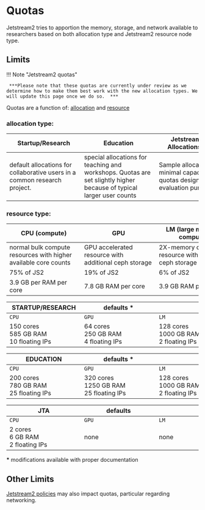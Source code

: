 # Quotas

Jetstream2 tries to apportion the memory, storage, and network available to researchers based on both allocation type and Jetstream2 resource node type.

## Limits

!!! Note "Jetstream2 quotas"

     ***Please note that these quotas are currently under review as we determine how to make them best work with the new allocation types. We will update this page once we do so.  ***

Quotas are a function of: [allocation](#AllocationType) and [resource](#ResourceType)

### **allocation** type: <a name="AllocationsType"></a>

| <div style="width:180px">Startup/Research</div> | <div style="width:180px">Education</div> | <div style="width:180px">Jetstream Trial Allocations (JTA)</div> |
| --- | --- | --- |
| default allocations for collaborative users in a common research project. | special allocations for teaching and workshops. Quotas are set slightly higher because of typical larger user counts | Sample allocations with minimal capacity quotas designed for evaluation purposes |

### **resource** type: <a name="ResourceType"></a>

| <div style="width:180px">CPU (compute)</div> | <div style="width:180px">GPU | <div style="width:180px">LM (large memory compute)</div> |
| --- | --- | --- |
| normal bulk compute resources with higher available core counts | GPU accelerated resource with additional ceph storage | 2X-memory compute resource with additiona ceph storage|
| 75% of JS2 | 19% of JS2 | 6% of JS2 |
| 3.9  GB per RAM per core | 7.8  GB RAM per core | 3.9  GB RAM per core |


| <div style="width:180px">STARTUP/RESEARCH</div> | <div style="width:180px">defaults **&ast;**<br/></div> | <div style="width:180px"></div> |
| --- | --- | --- |
| `CPU` | `GPU` | `LM` |
| 150 cores<br/>585 GB RAM<br/>10 floating IPs| 64 cores<br/>250 GB RAM<br/>4 floating IPs| 128 cores<br/>1000 GB RAM<br/>2 floating IPs|

| <div style="width:180px">EDUCATION</div> | <div style="width:180px">defaults **&ast;**<br/></div> | <div style="width:180px"></div> |
| --- | --- | --- |
| `CPU` | `GPU` | `LM` |
| 200 cores<br/>780 GB RAM<br/>25 floating IPs | 320 cores<br/>1250 GB RAM<br/>25 floating IPs | 128 cores<br/>1000 GB RAM<br/>2 floating IPs |

| <div style="width:180px">JTA</div> | <div style="width:180px">defaults<br/></div> | <div style="width:180px"></div> |
| --- | --- | --- |
| `CPU` | `GPU` | `LM` |
| 2 cores<br/>6  GB RAM<br/>2 floating IPs | none | none |

**&ast;** modifications available with proper documentation

## Other Limits

[Jetstream2 policies](/general/policies/) may also impact quotas, particular regarding networking.
